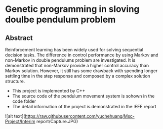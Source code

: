 # Genetic programming in sloving doulbe pendulum problem

## Abstract

Reinforcement learning has been widely used for solving sequential decision tasks. The difference in control performance by using Markov and non-Markov in double pendulums problem are investigated. It is demonstrated that non-Markov provide a higher control accuracy than Markov solution. However, it still has some drawback with spending longer settling time in the step response and composed by a complex solution structure.

* This project is implemented by C++
* The source code of the pendulum movement system is sohown in the code folder
* The detail information of the project is demonstrated in the IEEE report


![alt text](https://raw.githubusercontent.com/yuchehuang/Msc-Project/Interim report/Capture.JPG)

